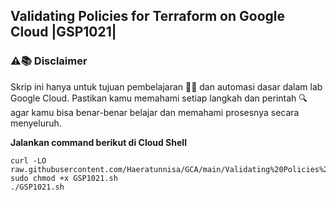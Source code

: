 **Validating Policies for Terraform on Google Cloud |GSP1021|**
---
### ⚠️📚 Disclaimer

Skrip ini hanya untuk tujuan pembelajaran 🧑‍🎓 dan automasi dasar dalam lab Google Cloud. Pastikan kamu memahami setiap langkah dan perintah 🔍 agar kamu bisa benar-benar belajar dan memahami prosesnya secara menyeluruh.

**Jalankan command berikut di Cloud Shell**
```
curl -LO raw.githubusercontent.com/Haeratunnisa/GCA/main/Validating%20Policies%20for%20Terraform%20on%20Google%20Cloud/GSP1021.sh
sudo chmod +x GSP1021.sh
./GSP1021.sh
